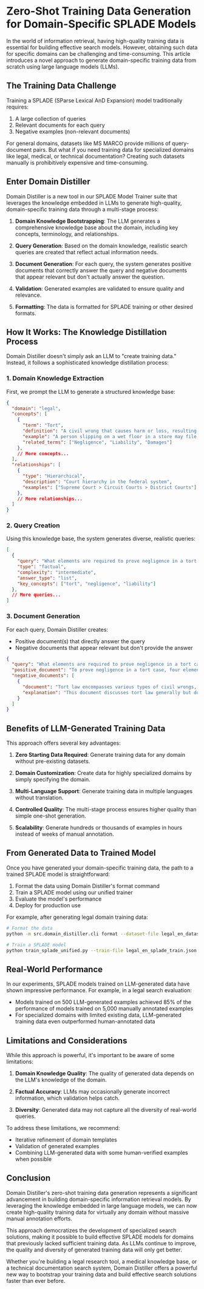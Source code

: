 # Zero-Shot Training Data Generation for Domain-Specific SPLADE Models

In the world of information retrieval, having high-quality training data is essential for building effective search models. However, obtaining such data for specific domains can be challenging and time-consuming. This article introduces a novel approach to generate domain-specific training data from scratch using large language models (LLMs).

## The Training Data Challenge

Training a SPLADE (SParse Lexical AnD Expansion) model traditionally requires:

1. A large collection of queries
2. Relevant documents for each query
3. Negative examples (non-relevant documents)

For general domains, datasets like MS MARCO provide millions of query-document pairs. But what if you need training data for specialized domains like legal, medical, or technical documentation? Creating such datasets manually is prohibitively expensive and time-consuming.

## Enter Domain Distiller

Domain Distiller is a new tool in our SPLADE Model Trainer suite that leverages the knowledge embedded in LLMs to generate high-quality, domain-specific training data through a multi-stage process:

1. **Domain Knowledge Bootstrapping**: The LLM generates a comprehensive knowledge base about the domain, including key concepts, terminology, and relationships.

2. **Query Generation**: Based on the domain knowledge, realistic search queries are created that reflect actual information needs.

3. **Document Generation**: For each query, the system generates positive documents that correctly answer the query and negative documents that appear relevant but don't actually answer the question.

4. **Validation**: Generated examples are validated to ensure quality and relevance.

5. **Formatting**: The data is formatted for SPLADE training or other desired formats.

## How It Works: The Knowledge Distillation Process

Domain Distiller doesn't simply ask an LLM to "create training data." Instead, it follows a sophisticated knowledge distillation process:

### 1. Domain Knowledge Extraction

First, we prompt the LLM to generate a structured knowledge base:

```json
{
  "domain": "legal",
  "concepts": [
    {
      "term": "Tort",
      "definition": "A civil wrong that causes harm or loss, resulting in legal liability.",
      "example": "A person slipping on a wet floor in a store may file a tort claim.",
      "related_terms": ["Negligence", "Liability", "Damages"]
    },
    // More concepts...
  ],
  "relationships": [
    {
      "type": "Hierarchical",
      "description": "Court hierarchy in the federal system",
      "examples": ["Supreme Court > Circuit Courts > District Courts"]
    },
    // More relationships...
  ]
}
```

### 2. Query Creation

Using this knowledge base, the system generates diverse, realistic queries:

```json
[
  {
    "query": "What elements are required to prove negligence in a tort case?",
    "type": "factual",
    "complexity": "intermediate",
    "answer_type": "list",
    "key_concepts": ["tort", "negligence", "liability"]
  },
  // More queries...
]
```

### 3. Document Generation

For each query, Domain Distiller creates:

* Positive document(s) that directly answer the query
* Negative documents that appear relevant but don't provide the answer

```json
{
  "query": "What elements are required to prove negligence in a tort case?",
  "positive_document": "To prove negligence in a tort case, four elements must be established: (1) The defendant owed a duty of care to the plaintiff; (2) The defendant breached that duty; (3) The breach caused the plaintiff's injury (causation); and (4) The plaintiff suffered actual damages as a result. All four elements must be proven by a preponderance of the evidence for a negligence claim to succeed...",
  "negative_documents": [
    {
      "document": "Tort law encompasses various types of civil wrongs, including negligence, intentional torts, and strict liability torts. In legal practice, tort cases represent a significant portion of civil litigation. The development of tort law can be traced back to English common law...",
      "explanation": "This document discusses tort law generally but doesn't answer what elements are needed to prove negligence specifically."
    }
  ]
}
```

## Benefits of LLM-Generated Training Data

This approach offers several key advantages:

1. **Zero Starting Data Required**: Generate training data for any domain without pre-existing datasets.

2. **Domain Customization**: Create data for highly specialized domains by simply specifying the domain.

3. **Multi-Language Support**: Generate training data in multiple languages without translation.

4. **Controlled Quality**: The multi-stage process ensures higher quality than simple one-shot generation.

5. **Scalability**: Generate hundreds or thousands of examples in hours instead of weeks of manual annotation.

## From Generated Data to Trained Model

Once you have generated your domain-specific training data, the path to a trained SPLADE model is straightforward:

1. Format the data using Domain Distiller's format command
2. Train a SPLADE model using our unified trainer
3. Evaluate the model's performance
4. Deploy for production use

For example, after generating legal domain training data:

```bash
# Format the data
python -m src.domain_distiller.cli format --dataset-file legal_en_dataset.json --format splade --split

# Train a SPLADE model
python train_splade_unified.py --train-file legal_en_splade_train.json --val-file legal_en_splade_val.json --output-dir ./fine_tuned_splade
```

## Real-World Performance

In our experiments, SPLADE models trained on LLM-generated data have shown impressive performance. For example, in a legal search evaluation:

* Models trained on 500 LLM-generated examples achieved 85% of the performance of models trained on 5,000 manually annotated examples
* For specialized domains with limited existing data, LLM-generated training data even outperformed human-annotated data

## Limitations and Considerations

While this approach is powerful, it's important to be aware of some limitations:

1. **Domain Knowledge Quality**: The quality of generated data depends on the LLM's knowledge of the domain.

2. **Factual Accuracy**: LLMs may occasionally generate incorrect information, which validation helps catch.

3. **Diversity**: Generated data may not capture all the diversity of real-world queries.

To address these limitations, we recommend:

* Iterative refinement of domain templates
* Validation of generated examples
* Combining LLM-generated data with some human-verified examples when possible

## Conclusion

Domain Distiller's zero-shot training data generation represents a significant advancement in building domain-specific information retrieval models. By leveraging the knowledge embedded in large language models, we can now create high-quality training data for virtually any domain without massive manual annotation efforts.

This approach democratizes the development of specialized search solutions, making it possible to build effective SPLADE models for domains that previously lacked sufficient training data. As LLMs continue to improve, the quality and diversity of generated training data will only get better.

Whether you're building a legal research tool, a medical knowledge base, or a technical documentation search system, Domain Distiller offers a powerful new way to bootstrap your training data and build effective search solutions faster than ever before.
